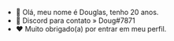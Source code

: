 - 👋 Olá, meu nome é Douglas, tenho 20 anos.
- 💙 Discord para contato » Doug#7871
- ❤ Muito obrigado(a) por entrar em meu perfil.

<!---
dougldev/dougldev is a ✨ special ✨ repository because its `README.md` (this file) appears on your GitHub profile.
You can click the Preview link to take a look at your changes.
--->

